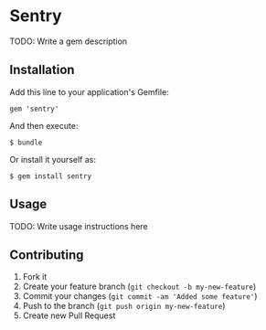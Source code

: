 # Sentry

TODO: Write a gem description

## Installation

Add this line to your application's Gemfile:

    gem 'sentry'

And then execute:

    $ bundle

Or install it yourself as:

    $ gem install sentry

## Usage

TODO: Write usage instructions here

## Contributing

1. Fork it
2. Create your feature branch (`git checkout -b my-new-feature`)
3. Commit your changes (`git commit -am 'Added some feature'`)
4. Push to the branch (`git push origin my-new-feature`)
5. Create new Pull Request
